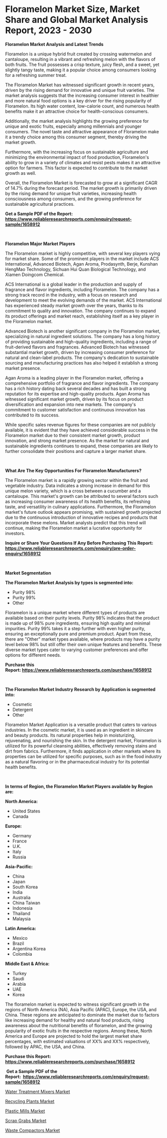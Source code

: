 <p><h1>Floramelon Market Size, Market Share and Global Market Analysis Report, 2023 - 2030</h1></p><p><strong>Floramelon Market Analysis and Latest Trends</strong></p>
<p><p>Floramelon is a unique hybrid fruit created by crossing watermelon and cantaloupe, resulting in a vibrant and refreshing melon with the flavors of both fruits. The fruit possesses a crisp texture, juicy flesh, and a sweet, yet slightly tangy taste, making it a popular choice among consumers looking for a refreshing summer treat.</p><p>The Floramelon Market has witnessed significant growth in recent years, driven by the rising demand for innovative and unique fruit varieties. The market analysis suggests that the increasing consumer interest in healthier and more natural food options is a key driver for the rising popularity of Floramelon. Its high water content, low-calorie count, and numerous health benefits make it an attractive choice for health-conscious consumers.</p><p>Additionally, the market analysis highlights the growing preference for unique and exotic fruits, especially among millennials and younger consumers. The novel taste and attractive appearance of Floramelon make it a trendy choice among this consumer segment, thereby driving the market growth.</p><p>Furthermore, with the increasing focus on sustainable agriculture and minimizing the environmental impact of food production, Floramelon's ability to grow in a variety of climates and resist pests makes it an attractive option for farmers. This factor is expected to contribute to the market growth as well.</p><p>Overall, the Floramelon Market is forecasted to grow at a significant CAGR of 14.7% during the forecast period. The market growth is primarily driven by the rising demand for unique fruit varieties, increasing health consciousness among consumers, and the growing preference for sustainable agricultural practices.</p></p>
<p><strong>Get a Sample PDF of the Report:&nbsp; <a href="https://www.reliableresearchreports.com/enquiry/request-sample/1658912">https://www.reliableresearchreports.com/enquiry/request-sample/1658912</a></strong></p>
<p>&nbsp;</p>
<p><strong>Floramelon Major Market Players</strong></p>
<p><p>The Floramelon market is highly competitive, with several key players vying for market share. Some of the prominent players in the market include ACS International, Advanced Biotech, Agan Aroma, Prodasynth, Berje, Kunshan HengMao Technology, Sichuan Hui Quan Biological Technology, and Xiamen Doingcom Chemical.</p><p>ACS International is a global leader in the production and supply of fragrance and flavor ingredients, including Floramelon. The company has a strong track record in the industry, with a focus on research and development to meet the evolving demands of the market. ACS International has experienced steady market growth over the years, thanks to its commitment to quality and innovation. The company continues to expand its product offerings and market reach, establishing itself as a key player in the Floramelon market.</p><p>Advanced Biotech is another significant company in the Floramelon market, specializing in natural ingredient solutions. The company has a long history of providing sustainable and high-quality ingredients, including a range of fruit-derived flavors and fragrances. Advanced Biotech has witnessed substantial market growth, driven by increasing consumer preference for natural and clean-label products. The company's dedication to sustainable sourcing and manufacturing practices has also helped it establish a strong market presence.</p><p>Agan Aroma is a leading player in the Floramelon market, offering a comprehensive portfolio of fragrance and flavor ingredients. The company has a rich history dating back several decades and has built a strong reputation for its expertise and high-quality products. Agan Aroma has witnessed significant market growth, driven by its focus on product diversification and expansion into new markets. The company's commitment to customer satisfaction and continuous innovation has contributed to its success.</p><p>While specific sales revenue figures for these companies are not publicly available, it is evident that they have achieved considerable success in the Floramelon market due to their consistent market growth, product innovation, and strong market presence. As the market for natural and sustainable ingredients continues to expand, these companies are likely to further consolidate their positions and capture a larger market share.</p></p>
<p>&nbsp;</p>
<p><strong>What Are The Key Opportunities For Floramelon Manufacturers?</strong></p>
<p><p>The Floramelon market is a rapidly growing sector within the fruit and vegetable industry. Data indicates a strong increase in demand for this unique melon variety, which is a cross between a cucumber and a cantaloupe. This market's growth can be attributed to several factors such as increasing consumer awareness of its health benefits, its refreshing taste, and versatility in culinary applications. Furthermore, the Floramelon market's future outlook appears promising, with sustained growth projected due to the continuous introduction of innovative recipes and products that incorporate these melons. Market analysts predict that this trend will continue, making the Floramelon market a lucrative opportunity for investors.</p></p>
<p><strong>Inquire or Share Your Questions If Any Before Purchasing This Report: <a href="https://www.reliableresearchreports.com/enquiry/pre-order-enquiry/1658912">https://www.reliableresearchreports.com/enquiry/pre-order-enquiry/1658912</a></strong></p>
<p>&nbsp;</p>
<p><strong>Market Segmentation</strong></p>
<p><strong>The Floramelon Market Analysis by types is segmented into:</strong></p>
<p><ul><li>Purity 98%</li><li>Purity 99%</li><li>Other</li></ul></p>
<p><p>Floramelon is a unique market where different types of products are available based on their purity levels. Purity 98% indicates that the product is made up of 98% pure ingredients, ensuring high quality and minimal impurities. Purity 99% takes it a step further with even higher purity, ensuring an exceptionally pure and premium product. Apart from these, there are "Other" market types available, where products may have a purity level below 98% but still offer their own unique features and benefits. These diverse market types cater to varying customer preferences and offer options for different needs.</p></p>
<p><strong>Purchase this Report:&nbsp;<a href="https://www.reliableresearchreports.com/purchase/1658912">https://www.reliableresearchreports.com/purchase/1658912</a></strong></p>
<p>&nbsp;</p>
<p><strong>The Floramelon Market Industry Research by Application is segmented into:</strong></p>
<p><ul><li>Cosmetic</li><li>Detergent</li><li>Other</li></ul></p>
<p><p>Floramelon Market Application is a versatile product that caters to various industries. In the cosmetic market, it is used as an ingredient in skincare and beauty products. Its natural properties help in moisturizing, rejuvenating, and nourishing the skin. In the detergent market, Floramelon is utilized for its powerful cleansing abilities, effectively removing stains and dirt from fabrics. Furthermore, it finds application in other markets where its properties can be utilized for specific purposes, such as in the food industry as a natural flavoring or in the pharmaceutical industry for its potential health benefits.</p></p>
<p>&nbsp;</p>
<p><strong>In terms of Region, the Floramelon Market Players available by Region are:</strong></p>
<p>
    <p> <strong> North America: </strong>
        <ul>
            <li>United States</li>
            <li>Canada</li>
        </ul>
        </p> 
    <p> <strong> Europe: </strong>
        <ul>
            <li>Germany</li>
            <li>France</li>
            <li>U.K.</li>
            <li>Italy</li>
            <li>Russia</li>
        </ul>
        </p> 
    <p> <strong> Asia-Pacific: </strong>
        <ul>
            <li>China</li>
            <li>Japan</li>
            <li>South Korea</li>
            <li>India</li>
            <li>Australia</li>
            <li>China Taiwan</li>
            <li>Indonesia</li>
            <li>Thailand</li>
            <li>Malaysia</li>
        </ul>
        </p> 
    <p> <strong> Latin America: </strong>
        <ul>
            <li>Mexico</li>
            <li>Brazil</li>
            <li>Argentina Korea</li>
            <li>Colombia</li>
        </ul>
        </p> 
    <p> <strong> Middle East & Africa: </strong>
        <ul>
            <li>Turkey</li>
            <li>Saudi</li>
            <li>Arabia</li>
            <li>UAE</li>
            <li>Korea</li>
        </ul>
    </p>
    </p>
<p><p>The floramelon market is expected to witness significant growth in the regions of North America (NA), Asia Pacific (APAC), Europe, the USA, and China. These regions are anticipated to dominate the market due to factors like increasing demand for healthy and natural food products, rising awareness about the nutritional benefits of floramelon, and the growing popularity of exotic fruits in the respective regions. Among these, North America and Europe are projected to hold the largest market share percentages, with estimated valuations of XX% and XX% respectively, followed by APAC, the USA, and China.</p></p>
<p><strong>Purchase this Report: <a href="https://www.reliableresearchreports.com/purchase/1658912">https://www.reliableresearchreports.com/purchase/1658912</a></strong></p>
<p>&nbsp;<strong>Get a Sample PDF of the Report:&nbsp;&nbsp;<a href="https://www.reliableresearchreports.com/enquiry/request-sample/1658912">https://www.reliableresearchreports.com/enquiry/request-sample/1658912</a></strong></p>
<p><strong></strong></p>
<p><p><a href="https://medium.com/@angelageorge32/decoding-water-treatment-mixers-market-metrics-market-share-trends-and-growth-patterns-f6be72863a94">Water Treatment Mixers Market</a></p><p><a href="https://medium.com/@kennethjensen27/recycling-plants-market-size-reveals-the-best-marketing-channels-in-global-industry-2b944fda31cb">Recycling Plants Market</a></p><p><a href="https://medium.com/@dylangilbert65/plastic-mills-market-insights-into-market-cagr-market-trends-and-growth-strategies-3b2bc2cd35a8">Plastic Mills Market</a></p><p><a href="https://medium.com/@donaldmendez2018/scrap-grabs-market-insights-into-market-cagr-market-trends-and-growth-strategies-f3effd1bcc35">Scrap Grabs Market</a></p><p><a href="https://medium.com/@randyrose31/waste-compactors-market-analysis-and-sze-forecasted-for-period-from-2023-to-2030-f05bb8b9d615">Waste Compactors Market</a></p></p>